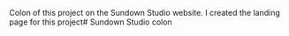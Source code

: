 Colon of this project on the Sundown Studio website. I created the landing page for this project# Sundown Studio colon
 
